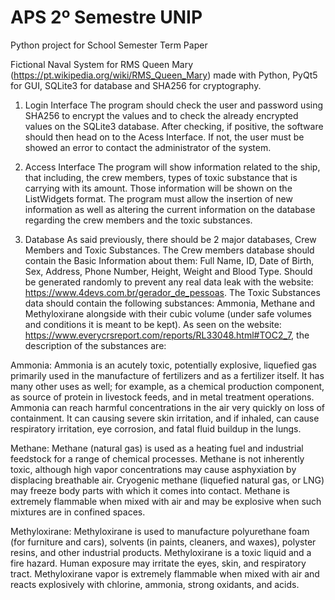 # APS 2º Semestre UNIP
Python project for School Semester Term Paper

Fictional Naval System for RMS Queen Mary (https://pt.wikipedia.org/wiki/RMS_Queen_Mary) made with Python, PyQt5 for GUI, SQLite3 for database and SHA256 for cryptography. 


1. Login Interface
  The program should check the user and password using SHA256 to encrypt the values and to check the already encrypted values on the SQLite3 database. After checking, if positive, the software should then head on to the Acess Interface. If not, the user must be showed an error to contact the administrator of the system.
 
2. Access Interface 
  The program will show information related to the ship, that including, the crew members, types of toxic substance that is carrying with its amount. Those information will be shown on the ListWidgets format.
  The program must allow the insertion of new information as well as altering the current information on the database regarding the crew members and the toxic substances.
  
3. Database
  As said previously, there should be 2 major databases, Crew Members and Toxic Substances.
  The Crew members database should contain the Basic Information about them: Full Name, ID, Date of Birth, Sex, Address, Phone Number, Height, Weight and Blood Type. Should be generated randomly to prevent any real data leak with the website: https://www.4devs.com.br/gerador_de_pessoas.
  The Toxic Substances data should contain the following substances: Ammonia, Methane and Methyloxirane alongside with their cubic volume (under safe volumes and conditions it is meant to be kept). As seen on the website: https://www.everycrsreport.com/reports/RL33048.html#TOC2_7, the description of the substances are: 
  
  Ammonia: Ammonia is an acutely toxic, potentially explosive, liquefied gas primarily used in the manufacture of fertilizers and as a fertilizer itself. It has many other uses as well; for example, as a chemical production component, as source of protein in livestock feeds, and in metal treatment operations. Ammonia can reach harmful concentrations in the air very quickly on loss of containment. It can causing severe skin irritation, and if inhaled, can cause respiratory irritation, eye corrosion, and fatal fluid buildup in the lungs.

  Methane: Methane (natural gas) is used as a heating fuel and industrial feedstock for a range of chemical processes. Methane is not inherently toxic, although high vapor concentrations may cause asphyxiation by displacing breathable air. Cryogenic methane (liquefied natural gas, or LNG) may freeze body parts with which it comes into contact. Methane is extremely flammable when mixed with air and may be explosive when such mixtures are in confined spaces.

  Methyloxirane: Methyloxirane is used to manufacture polyurethane foam (for furniture and cars), solvents (in paints, cleaners, and waxes), polyster resins, and other industrial products. Methyloxirane is a toxic liquid and a fire hazard. Human exposure may irritate the eyes, skin, and respiratory tract. Methyloxirane vapor is extremely flammable when mixed with air and reacts explosively with chlorine, ammonia, strong oxidants, and acids.

